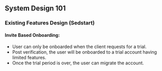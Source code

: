 ## System Design 101

### Existing Features Design (Sedstart)

#### Invite Based Onboarding:

* User can only be onboarded when the client requests for a trial.
* Post verification, the user will be onboarded to a trial account having limited features.
* Once the trial period is over, the user can migrate the account.

